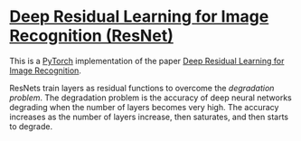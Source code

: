 # [Deep Residual Learning for Image Recognition (ResNet)](https://nn.labml.ai/resnet/index.html)

This is a [PyTorch](https://pytorch.org) implementation of the paper
[Deep Residual Learning for Image Recognition](https://papers.labml.ai/paper/1512.03385).

ResNets train layers as residual functions to overcome the
*degradation problem*.
The degradation problem is the accuracy of deep neural networks degrading when
the number of layers becomes very high.
The accuracy increases as the number of layers increase, then saturates,
and then starts to degrade.